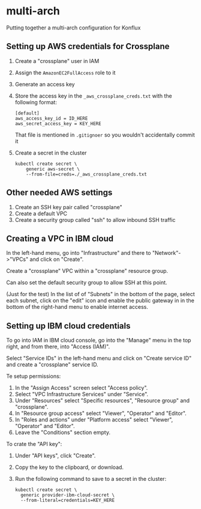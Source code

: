 # multi-arch
Putting together a multi-arch configuration for Konflux

## Setting up AWS credentials for Crossplane

1. Create a "crossplane" user in IAM
2. Assign the `AmazonEC2FullAccess` role to it
3. Generate an access key
4. Store the access key in the `_aws_crossplane_creds.txt` with the following format:

    ```
    [default]
    aws_access_key_id = ID_HERE
    aws_secret_access_key = KEY_HERE
    ```
    That file is mentioned in `.gitignoer` so you wouldn't accidentally commit it
5. Create a secret in the cluster 
   
    ```
    kubectl create secret \
        generic aws-secret \
        --from-file=creds=./_aws_crossplane_creds.txt
    ```

## Other needed AWS settings

1. Create an SSH key pair called "crossplane"
2. Create a default VPC
3. Create a security group called "ssh" to allow inbound SSH traffic

## Creating a VPC in IBM cloud

In the left-hand menu, go into "Infrastructure" and there to "Network"->"VPCs"
and click on "Create".

Create a "crossplane" VPC within a "crossplane" resource group.

Can also set the default security group to allow SSH at this point.

(Just for the test) In the list of of "Subnets" in the bottom of the page,
select each subnet, click on the "edit" icon and enable the public gateway in
in the bottom of the right-hand menu to enable internet access.

## Setting up IBM cloud credentials

To go into IAM in IBM cloud console, go into the "Manage" menu in the top right,
and from there, into "Access (IAM)".

Select "Service IDs" in the left-hand menu and click on "Create service ID" and
create a "crossplane" service ID.

Te setup permissions:

1. In the "Assign Access" screen select "Access policy".
2. Select "VPC Infrastructure Services" under "Service".
3. Under "Resources" select "Specific resources", "Resource group" and
   "crossplane".
4. In "Resource group access" select "Viewer", "Operator" and "Editor".
5. In "Roles and actions" under "Platform access" select "Viewer", "Operator"
   and "Editor".
6. Leave the "Conditions" section empty.

To crate the "API key":

1. Under "API keys", click "Create".
2. Copy the key to the clipboard, or download.
3. Run the following command to save to a secret in the cluster:

    ```
    kubectl create secret \
      generic provider-ibm-cloud-secret \
      --from-literal=credentials=KEY_HERE
    ```

